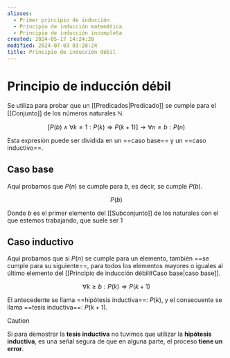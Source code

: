```yaml
---
aliases:
  - Primer principio de inducción
  - Principio de inducción matemática
  - Principio de inducción incompleta
created: 2024-05-17 14:24:28
modified: 2024-07-03 03:28:24
title: Principio de inducción débil
---
```


# Principio de inducción débil

Se utiliza para probar que un [[Predicados|Predicado]] se cumple para el [[Conjunto]] de los números naturales $\mathbb{N}$.

$$
\left[ P(b) \land \forall k \geq 1: P(k) \Rightarrow P(k + 1) \right] \rightarrow \forall n \geq b: P(n)
$$

Esta expresión puede ser dividida en un ==caso base== y un ==caso inductivo==.

## Caso base

Aquí probamos que $P(n)$ se cumple para $b$, es decir, se cumple $P(b)$.

$$
P(b)
$$

Donde $b$ es el primer elemento del [[Subconjunto]] de los naturales con el que estemos trabajando, que suele ser $1$

## Caso inductivo

Aquí probamos que si $P(n)$ se cumple para un elemento, también ==se cumple para su siguiente==, para todos los elementos mayores o iguales al último elemento del [[Principio de inducción débil#Caso base|caso base]].

$$
\forall k \geq b: P(k) \Rightarrow P(k + 1)
$$

El antecedente se llama ==hipótesis inductiva==: $P(k)$, y el consecuente se llama ==tesis inductiva==: $P(k + 1)$.

> [!caution]
> Si para demostrar la **tesis inductiva** no tuvimos que utilizar la **hipótesis inductiva**, es una señal segura de que en alguna parte, el proceso **tiene un error**.
